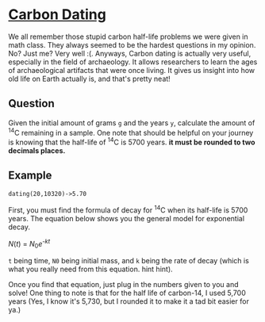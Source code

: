 # [Carbon Dating](https://www.codewars.com/kata/carbon-dating "https://www.codewars.com/kata/60515b599da73d0037c4c375")

We all remember those stupid carbon half-life problems we were given in math class. They always
seemed to be the hardest questions in my opinion. No? Just me? Very well :(. Anyways, Carbon dating
is actually very useful, especially in the field of archaeology. It allows researchers to learn the
ages of archaeological artifacts that were once living. It gives us insight into how old life on
Earth actually is, and that's pretty neat!

## Question

Given the initial amount of grams ```g``` and the years ```y```, calculate the amount of <sup>
14</sup>C remaining in a sample. One note that should be helpful on your journey is knowing that the
half-life of <sup>14</sup>C is 5700 years. <b>it must be rounded to two decimals places.</b>

## Example

```
dating(20,10320)->5.70
```

First, you must find the formula of decay for <sup>14</sup>C when its half-life is 5700 years. The
equation below shows you the general model for exponential decay.

<i>N</i>(<i>t</i>) = <i>N</i><sub>0</sub><i>e</i><sup><i>-kt</i></sup>

```t``` being time, ```N0``` being initial mass, and ```k``` being the rate of decay (which is what
you really need from this equation. hint hint).

Once you find that equation, just plug in the numbers given to you and solve! One thing to note is
that for the half life of carbon-14, I used 5,700 years (Yes, I know it's 5,730, but I rounded it to
make it a tad bit easier for ya.)